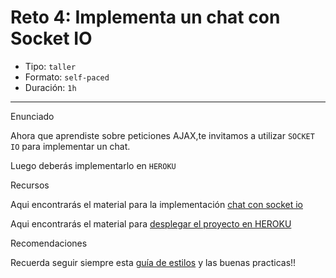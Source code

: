 # Reto 4: Implementa un chat con Socket IO

- Tipo: `taller`
- Formato: `self-paced`
- Duración: `1h`

***

Enunciado

Ahora que aprendiste sobre peticiones AJAX,te invitamos a utilizar `SOCKET IO` para implementar un chat.

Luego deberás implementarlo en `HEROKU`

Recursos

Aqui encontrarás el material para la implementación [chat con socket io](https://socket.io/)

Aqui encontrarás el material para  [desplegar el proyecto en HEROKU](https://medium.com/laboratoria-how-to/heroku-con-haikus-dab32b5c428d)


Recomendaciones

Recuerda seguir siempre esta [guía de estilos](https://github.com/Laboratoria/js-style-guide/)
y las buenas practicas!!
